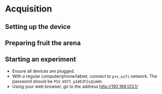 Acquisition
=================

Setting up the device
-----------------------

Preparing fruit the arena
--------------------------


Starting an experiment
--------------------------

* Ensure all devices are plugged.
* With a regular computer/phone/tablet, connect to `psv_wifi` network. The password should be `PSV_WIFI_pIAEZF2s@jmKH`.
* Using your web browser, go to the address http://192.169.123.1/
